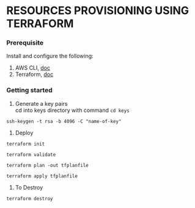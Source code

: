 # RESOURCES PROVISIONING USING TERRAFORM

### Prerequisite
Install and configure the following:
1. AWS CLI, [doc](https://docs.aws.amazon.com/cli/latest/userguide/getting-started-install.html)
2. Terraform, [doc](https://developer.hashicorp.com/terraform/tutorials/aws-get-started/install-cli)

### Getting started

1. Generate a key pairs  
cd into keys directory with command `cd keys`  
```
ssh-keygen -t rsa -b 4096 -C "name-of-key"
```

1. Deploy
```
terraform init
```
```
terraform validate
```
```
terraform plan -out tfplanfile
```
```
terraform apply tfplanfile
```

1. To Destroy  
```
terraform destroy
```

